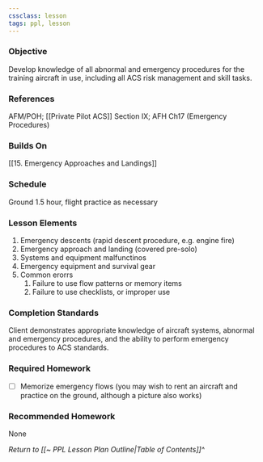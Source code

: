```yaml
---
cssclass: lesson
tags: ppl, lesson
---
```

### Objective
Develop knowledge of all abnormal and emergency procedures for the training aircraft in use, including all ACS risk management and skill tasks.

### References
AFM/POH; [[Private Pilot ACS]] Section IX; AFH Ch17 (Emergency Procedures)

### Builds On
[[15. Emergency Approaches and Landings]]

### Schedule
Ground 1.5 hour, flight practice as necessary

### Lesson Elements
1. Emergency descents (rapid descent procedure, e.g. engine fire)
2. Emergency approach and landing (covered pre-solo)
3. Systems and equipment malfunctinos
4. Emergency equipment and survival gear
5. Common erorrs
	1. Failure to use flow patterns or memory items
	2. Failure to use checklists, or improper use

### Completion Standards
Client demonstrates appropriate knowledge of aircraft systems, abnormal and emergency procedures, and the ability to perform emergency procedures to ACS standards.

### Required Homework
 
- [ ] Memorize emergency flows (you may wish to rent an aircraft and practice on the ground, although a picture also works)

### Recommended Homework
None

*Return to [[~ PPL Lesson Plan Outline|Table of Contents]]^*